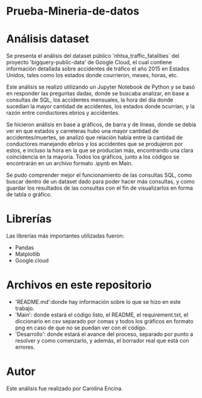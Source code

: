 # Prueba-Mineria-de-datos
# Análisis dataset
Se presenta el análisis del dataset público 'nhtsa_traffic_fatalities` del proyecto 'bigquery-public-data' de Google Cloud, el cual contiene información detallada sobre accidentes de tráfico el año 2015 en Estados Unidos, tales como los estados donde courrieron, meses, horas, etc.

Este análisis se realizó utilizando un Jupyter Notebook de Python y se basó en responder las preguntas dadas, donde se buscaba analizar, en base a consultas de SQL, los accidentes mensuales, la hora del día donde sucedían la mayor cantidad de accidentes, los estados donde ocurrían, y la razón entre conductores ebrios y accidentes.

Se hicieron análisis en base a gráficos, de barra y de líneas, donde se debía ver en que estados y carreteras hubo una mayor cantidad de accidentes/muertes, se analizó que relación había entre la cantidad de conductores manejando ebrios y los accidentes que se produjeron por estos, e incluso la hora en la que se producían más, encontrando una clara coincidencia en la mayoría.
Todos los gráficos, junto a los códigos se encontrarán en un archivo formato .ipynb en Main.

Se pudo comprender mejor el funcionamiento de las consultas SQL, como buscar dentro de un dataset dado para poder hacer más consultas, y como guardar los resultados de las consultas con el fin de visualizarlos en forma de tabla o gráfico.

# Librerías
Las librerías más importantes utilizadas fueron:
* Pandas
* Matplotlib
* Google.cloud

# Archivos en este repositorio
* 'README.md':donde hay información sobre lo que se hizo en este trabajo.
* 'Main': donde estará el código listo, el README, el requirement.txt, el diccionario en csv separado por comas y todos los gráficos en formato png en caso de que no se puedan ver con el código.
* 'Desarrollo': donde estará el avance del proceso, separado por punto a resolver y como comenzarlo, y además, el borrador real que está con errores.

# Autor
Este análisis fue realizado por Carolina Encina.
